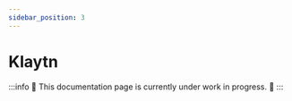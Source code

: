 ```yaml
---
sidebar_position: 3
---
```



# Klaytn

:::info
🚧 This documentation page is currently under work in progress. 🚧 
:::
